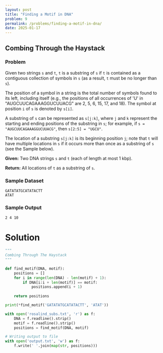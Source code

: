 ```yaml
---
layout: post
title: "Finding a Motif in DNA"
problem: 9
permalink: /problems/finding-a-motif-in-dna/
date: 2025-01-17
---
```


## Combing Through the Haystack

### Problem

Given two strings `s` and `t`, `t` is a substring of `s` if `t` is contained as a contiguous collection of symbols in `s` (as a result, `t` must be no longer than `s`).

The position of a symbol in a string is the total number of symbols found to its left, including itself (e.g., the positions of all occurrences of 'U' in "AUGCUUCAGAAAGGUCUUACG" are 2, 5, 6, 15, 17, and 18). The symbol at position `i` of `s` is denoted by `s[i]`.

A substring of `s` can be represented as `s[j:k]`, where `j` and `k` represent the starting and ending positions of the substring in `s`; for example, if `s = "AUGCUUCAGAAAGGUCUUACG"`, then `s[2:5] = "UGCU"`.

The location of a substring `s[j:k]` is its beginning position `j`; note that `t` will have multiple locations in `s` if it occurs more than once as a substring of `s` (see the Sample below).

**Given:** Two DNA strings `s` and `t` (each of length at most 1 kbp).

**Return:** All locations of `t` as a substring of `s`.

### Sample Dataset

```
GATATATGCATATACTT
ATAT
```

### Sample Output

```
2 4 10
```

# Solution 

```python
"""
Combing Through The Haystack
"""

def find_motif(DNA, motif):
    positions = []
    for i in range(len(DNA) - len(motif) + 1):
        if DNA[i:i + len(motif)] == motif:
            positions.append(i + 1)
    
    return positions

print(*find_motif('GATATATGCATATACTT', 'ATAT'))

with open('rosalind_subs.txt', 'r') as f:
    DNA = f.readline().strip()
    motif = f.readline().strip()
    positions = find_motif(DNA, motif)

# Writing output to file
with open('output.txt', 'w') as f:
    f.write(' '.join(map(str, positions)))
```